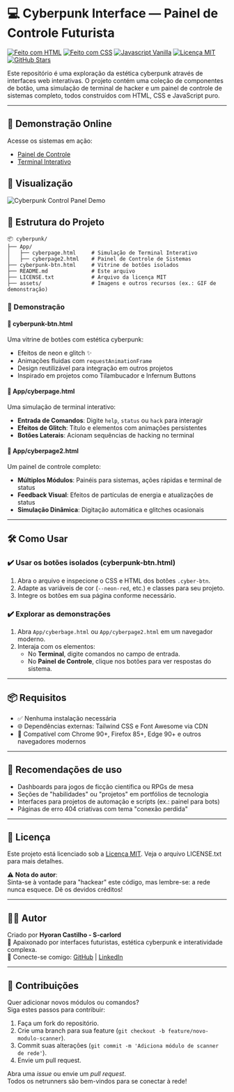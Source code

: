 # 💻 Cyberpunk Interface — Painel de Controle Futurista

[![Feito com HTML](https://img.shields.io/badge/feito%20com-HTML5-E34F26?logo=html5&logoColor=white)](https://developer.mozilla.org/pt-BR/docs/Web/HTML)
[![Feito com CSS](https://img.shields.io/badge/estilo-CSS3-1572B6?logo=css3&logoColor=white)](https://developer.mozilla.org/pt-BR/docs/Web/CSS)
[![Javascript Vanilla](https://img.shields.io/badge/JS-Vanilla-F7DF1E?logo=javascript&logoColor=black)](https://developer.mozilla.org/pt-BR/docs/Web/JavaScript)
[![Licença MIT](https://img.shields.io/badge/licença-MIT-green)](LICENSE.txt)
[![GitHub Stars](https://img.shields.io/github/stars/S-carlord/cyberpunk)](https://github.com/S-carlord/cyberpunk/stargazers)

Este repositório é uma exploração da estética cyberpunk através de interfaces web interativas. O projeto contém uma coleção de componentes de botão, uma simulação de terminal de hacker e um painel de controle de sistemas completo, todos construídos com HTML, CSS e JavaScript puro.

---

## 🚀 Demonstração Online

Acesse os sistemas em ação:

- [Painel de Controle](https://S-carlord.github.io/cyberpunk/App/cyberpage2.html)
- [Terminal Interativo](https://S-carlord.github.io/cyberpunk/App/cyberpage.html)

## 📸 Visualização

![Cyberpunk Control Panel Demo](assets/cyberpunk-demo.gif)

## 📁 Estrutura do Projeto

```
📦 cyberpunk/
├── App/
│   ├── cyberpage.html     # Simulação de Terminal Interativo
│   ├── cyberpage2.html    # Painel de Controle de Sistemas
├── cyberpunk-btn.html     # Vitrine de botões isolados
├── README.md              # Este arquivo
├── LICENSE.txt            # Arquivo da licença MIT
├── assets/                # Imagens e outros recursos (ex.: GIF de demonstração)
```

### 🧪 Demonstração

#### 🔘 cyberpunk-btn.html

Uma vitrine de botões com estética cyberpunk:

- Efeitos de neon e glitch ✨
- Animações fluidas com `requestAnimationFrame`
- Design reutilizável para integração em outros projetos
- Inspirado em projetos como Tilambucador e Infernum Buttons

#### 🤖 App/cyberpage.html

Uma simulação de terminal interativo:

- **Entrada de Comandos**: Digite `help`, `status` ou `hack` para interagir
- **Efeitos de Glitch**: Título e elementos com animações persistentes
- **Botões Laterais**: Acionam sequências de hacking no terminal

#### 📡 App/cyberpage2.html

Um painel de controle completo:

- **Múltiplos Módulos**: Painéis para sistemas, ações rápidas e terminal de status
- **Feedback Visual**: Efeitos de partículas de energia e atualizações de status
- **Simulação Dinâmica**: Digitação automática e glitches ocasionais

---

## 🛠️ Como Usar

### ✔️ Usar os botões isolados (cyberpunk-btn.html)

1. Abra o arquivo e inspecione o CSS e HTML dos botões `.cyber-btn`.
2. Adapte as variáveis de cor (`--neon-red`, etc.) e classes para seu projeto.
3. Integre os botões em sua página conforme necessário.

### ✔️ Explorar as demonstrações

1. Abra `App/cyberbage.html` ou `App/cyberpage2.html` em um navegador moderno.
2. Interaja com os elementos:
   - No **Terminal**, digite comandos no campo de entrada.
   - No **Painel de Controle**, clique nos botões para ver respostas do sistema.

---

## 📦 Requisitos

- ✅ Nenhuma instalação necessária
- 🌐 Dependências externas: Tailwind CSS e Font Awesome via CDN
- 🧠 Compatível com Chrome 90+, Firefox 85+, Edge 90+ e outros navegadores modernos

---

## 📌 Recomendações de uso

- Dashboards para jogos de ficção científica ou RPGs de mesa
- Seções de "habilidades" ou "projetos" em portfólios de tecnologia
- Interfaces para projetos de automação e scripts (ex.: painel para bots)
- Páginas de erro 404 criativas com tema "conexão perdida"

---

## 📄 Licença

Este projeto está licenciado sob a [Licença MIT](LICENSE.txt). Veja o arquivo LICENSE.txt para mais detalhes.

⚠️ **Nota do autor**:  
Sinta-se à vontade para "hackear" este código, mas lembre-se: a rede nunca esquece. Dê os devidos créditos!

---

## 🙋‍♂️ Autor

Criado por **Hyoran Castilho - S-carlord**  
🌃 Apaixonado por interfaces futuristas, estética cyberpunk e interatividade complexa.  
📩 Conecte-se comigo: [GitHub](https://github.com/S-carlord) | [LinkedIn](https://www.linkedin.com/in/hyoran-c-760604364/)

---

## 🤝 Contribuições

Quer adicionar novos módulos ou comandos?  
Siga estes passos para contribuir:

1. Faça um fork do repositório.
2. Crie uma branch para sua feature (`git checkout -b feature/novo-modulo-scanner`).
3. Commit suas alterações (`git commit -m 'Adiciona módulo de scanner de rede'`).
4. Envie um pull request.

Abra uma _issue_ ou envie um _pull request_.  
Todos os netrunners são bem-vindos para se conectar à rede!
